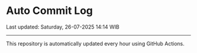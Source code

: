 # Auto Commit Log

Last updated: Saturday, 26-07-2025 14:14 WIB

---

This repository is automatically updated every hour using GitHub Actions.
